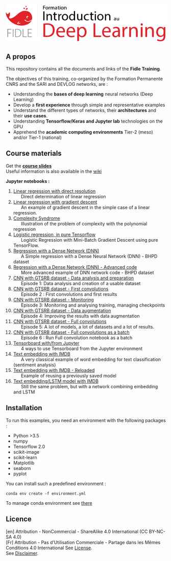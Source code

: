 ![](fidle/img/00-Fidle-titre-01_m.png)

## A propos

This repository contains all the documents and links of the **Fidle Training**.  

The objectives of this training, co-organized by the Formation Permanente CNRS and the SARI and DEVLOG networks, are :
 - Understanding the **bases of deep learning** neural networks (Deep Learning)
 - Develop a **first experience** through simple and representative examples
 - Understand the different types of networks, their **architectures** and their **use cases**.
 - Understanding **Tensorflow/Keras and Jupyter lab** technologies on the GPU
 - Apprehend the **academic computing environments** Tier-2 (meso) and/or Tier-1 (national)

## Course materials
Get the **[course slides](Bientot)**  
Useful information is also available in the [wiki](https://gricad-gitlab.univ-grenoble-alpes.fr/talks/fidle/-/wikis/home)

**Jupyter notebooks :**

<!-- DO NOT REMOVE THIS TAG !!! -->
<!-- INDEX -->
<!-- INDEX_BEGIN -->
1. [Linear regression with direct resolution](LinearReg/01-Linear-Regression.ipynb)<br>
&nbsp;&nbsp;&nbsp;&nbsp;&nbsp;&nbsp;Direct determination of linear regression 
1. [Linear regression with gradient descent](LinearReg/02-Gradient-descent.ipynb)<br>
&nbsp;&nbsp;&nbsp;&nbsp;&nbsp;&nbsp;An example of gradient descent in the simple case of a linear regression.
1. [Complexity Syndrome](LinearReg/03-Polynomial-Regression.ipynb)<br>
&nbsp;&nbsp;&nbsp;&nbsp;&nbsp;&nbsp;Illustration of the problem of complexity with the polynomial regression
1. [Logistic regression, in pure Tensorflow](LinearReg/04-Logistic-Regression.ipynb)<br>
&nbsp;&nbsp;&nbsp;&nbsp;&nbsp;&nbsp;Logistic Regression with Mini-Batch Gradient Descent using pure TensorFlow. 
1. [Regression with a Dense Network (DNN)](BHPD/01-DNN-Regression.ipynb)<br>
&nbsp;&nbsp;&nbsp;&nbsp;&nbsp;&nbsp;A Simple regression with a Dense Neural Network (DNN) - BHPD dataset
1. [Regression with a Dense Network (DNN) - Advanced code](BHPD/02-DNN-Regression-Premium.ipynb)<br>
&nbsp;&nbsp;&nbsp;&nbsp;&nbsp;&nbsp;More advanced example of DNN network code - BHPD dataset
1. [CNN with GTSRB dataset - Data analysis and preparation](GTSRB/01-Preparation-of-data.ipynb)<br>
&nbsp;&nbsp;&nbsp;&nbsp;&nbsp;&nbsp;Episode 1: Data analysis and creation of a usable dataset
1. [CNN with GTSRB dataset - First convolutions](GTSRB/02-First-convolutions.ipynb)<br>
&nbsp;&nbsp;&nbsp;&nbsp;&nbsp;&nbsp;Episode 2 : First convolutions and first results
1. [CNN with GTSRB dataset - Monitoring ](GTSRB/03-Tracking-and-visualizing.ipynb)<br>
&nbsp;&nbsp;&nbsp;&nbsp;&nbsp;&nbsp;Episode 3: Monitoring and analysing training, managing checkpoints
1. [CNN with GTSRB dataset - Data augmentation ](GTSRB/04-Data-augmentation.ipynb)<br>
&nbsp;&nbsp;&nbsp;&nbsp;&nbsp;&nbsp;Episode 4: Improving the results with data augmentation
1. [CNN with GTSRB dataset - Full convolutions ](GTSRB/05-Full-convolutions.ipynb)<br>
&nbsp;&nbsp;&nbsp;&nbsp;&nbsp;&nbsp;Episode 5: A lot of models, a lot of datasets and a lot of results.
1. [CNN with GTSRB dataset - Full convolutions as a batch](GTSRB/06-Full-convolutions-batch.ipynb)<br>
&nbsp;&nbsp;&nbsp;&nbsp;&nbsp;&nbsp;Episode 6 : Run Full convolution notebook as a batch
1. [Tensorboard with/from Jupyter ](GTSRB/99-Scripts-Tensorboard.ipynb)<br>
&nbsp;&nbsp;&nbsp;&nbsp;&nbsp;&nbsp;4 ways to use Tensorboard from the Jupyter environment
1. [Text embedding with IMDB](IMDB/01-Embedding-Keras.ipynb)<br>
&nbsp;&nbsp;&nbsp;&nbsp;&nbsp;&nbsp;A very classical example of word embedding for text classification (sentiment analysis)
1. [Text embedding with IMDB - Reloaded](IMDB/02-Prediction.ipynb)<br>
&nbsp;&nbsp;&nbsp;&nbsp;&nbsp;&nbsp;Example of reusing a previously saved model
1. [Text embedding/LSTM model with IMDB](IMDB/03-LSTM-Keras.ipynb)<br>
&nbsp;&nbsp;&nbsp;&nbsp;&nbsp;&nbsp;Still the same problem, but with a network combining embedding and LSTM
<!-- INDEX_END -->



## Installation
To run this examples, you need an environment with the following packages :
 - Python >3.5
 - numpy
 - Tensorflow 2.0
 - scikit-image
 - scikit-learn
 - Matplotlib
 - seaborn
 - pyplot

You can install such a predefined environment :
```
conda env create -f environment.yml
```

To manage conda environment see [there](https://docs.conda.io/projects/conda/en/latest/user-guide/tasks/manage-environments.html#)  



## Licence

\[en\] Attribution - NonCommercial - ShareAlike 4.0 International (CC BY-NC-SA 4.0)  
\[Fr\] Attribution - Pas d’Utilisation Commerciale - Partage dans les Mêmes Conditions 4.0 International
See [License](https://creativecommons.org/licenses/by-nc-sa/4.0/legalcode).  
See [Disclaimer](https://creativecommons.org/licenses/by-nc-sa/4.0/#).